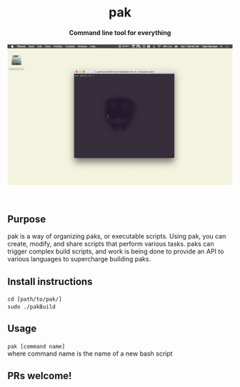 <h1 align="center">pak</h1>
<h4 align="center">Command line tool for everything</h4>
<p align="center"> 
<img src="https://github.com/tburnam/pak/blob/master/usage.gif">
</p>
<br>

## Purpose
pak is a way of organizing paks, or executable scripts. Using pak, you can create, modify, and share scripts that perform various tasks. paks can trigger complex build scripts, and work is being done to provide an API to various languages to supercharge building paks.

## Install instructions
`cd [path/to/pak/]`
<br>
`sudo ./pakBuild`

## Usage
`pak [command name]`
<br>
where command name is the name of a new bash script



## PRs welcome!
